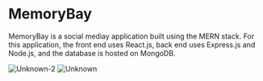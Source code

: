 # MemoryBay

MemoryBay is a social mediay application built using the MERN stack.
For this application, the front end uses React.js, back end uses Express.js and Node.js, and the database is hosted on MongoDB.

![Unknown-2](https://user-images.githubusercontent.com/63789327/129441563-7a4ceee3-4811-40a6-a228-2c43b5c88a49.jpg)
![Unknown](https://user-images.githubusercontent.com/63789327/129441578-69583b0c-3471-47f1-a7fa-25638d171b7f.jpg)

